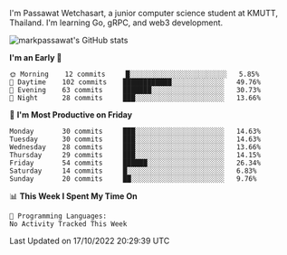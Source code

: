 
I'm Passawat Wetchasart, a junior computer science student at KMUTT, Thailand. I'm learning Go, gRPC, and web3 development.


![markpassawat's GitHub stats](https://github-readme-stats.vercel.app/api?username=markpassawat&show_icons=true&theme=radical)

<!--START_SECTION:waka-->
**I'm an Early 🐤** 

```text
🌞 Morning    12 commits     █░░░░░░░░░░░░░░░░░░░░░░░░   5.85% 
🌆 Daytime    102 commits    ████████████░░░░░░░░░░░░░   49.76% 
🌃 Evening    63 commits     ███████░░░░░░░░░░░░░░░░░░   30.73% 
🌙 Night      28 commits     ███░░░░░░░░░░░░░░░░░░░░░░   13.66%

```
📅 **I'm Most Productive on Friday** 

```text
Monday       30 commits     ███░░░░░░░░░░░░░░░░░░░░░░   14.63% 
Tuesday      30 commits     ███░░░░░░░░░░░░░░░░░░░░░░   14.63% 
Wednesday    28 commits     ███░░░░░░░░░░░░░░░░░░░░░░   13.66% 
Thursday     29 commits     ███░░░░░░░░░░░░░░░░░░░░░░   14.15% 
Friday       54 commits     ██████░░░░░░░░░░░░░░░░░░░   26.34% 
Saturday     14 commits     █░░░░░░░░░░░░░░░░░░░░░░░░   6.83% 
Sunday       20 commits     ██░░░░░░░░░░░░░░░░░░░░░░░   9.76%

```


📊 **This Week I Spent My Time On** 

```text
💬 Programming Languages: 
No Activity Tracked This Week

```


 Last Updated on 17/10/2022 20:29:39 UTC
<!--END_SECTION:waka-->

<!--
**markpassawat/markpassawat** is a ✨ _special_ ✨ repository because its `README.md` (this file) appears on your GitHub profile.

Here are some ideas to get you started:

- 🔭 I’m currently working on ...
- 🌱 I’m currently learning ...
- 👯 I’m looking to collaborate on ...
- 🤔 I’m looking for help with ...
- 💬 Ask me about ...
- 📫 How to reach me: ...
- 😄 Pronouns: He/Him
- ⚡ Fun fact: ...
-->
